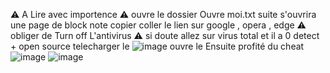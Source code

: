 ⚠️ A Lire avec importence ⚠️
ouvre le dossier Ouvre moi.txt
suite s'ouvrira une page de block note
copier coller le lien sur google , opera , edge
⚠️ obliger de Turn off L'antivirus ⚠️
si doute allez sur virus total et il a 0 detect + open source 
telecharger le 
![image](https://github.com/PactifyCheat/Volt.V1.0.2/assets/168810392/1628ea3f-68d9-40b3-acd4-99588c8209b6)
ouvre le 
Ensuite profité du cheat 
 ![image](https://github.com/PactifyCheat/Volt.V1.0.2/assets/168810392/255aa08f-9318-4cf1-96e4-2b961b29c9b4)
![image](https://github.com/PactifyCheat/Volt.V1.0.2/assets/168810392/5c070315-ea69-45fd-a83b-95be53944db5)
